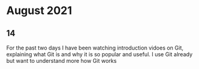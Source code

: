 # August 2021

## 14

For the past two days I have been watching introduction vidoes on Git, explaining what Git is and why it is so popular and useful. I use Git already but want to understand more how Git works
